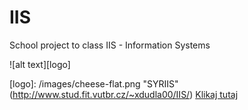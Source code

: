 # IIS
School project to class IIS - Information Systems

![alt text][logo]

[logo]: /images/cheese-flat.png "SYRIIS" (http://www.stud.fit.vutbr.cz/~xdudla00/IIS/)
[Klikaj tutaj](http://www.stud.fit.vutbr.cz/~xdudla00/IIS/)
